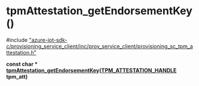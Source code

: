 # tpmAttestation_getEndorsementKey()

\#include ["azure-iot-sdk-c/provisioning_service_client/inc/prov_service_client/provisioning_sc_tpm_attestation.h"](../iot-c-ref-provisioning-sc-tpm-attestation-h.md)  

**const char * [tpmAttestation_getEndorsementKey](#provisioning__sc__tpm__attestation_8h_1aa08fe9876275814d401505da986e08d2)([TPM_ATTESTATION_HANDLE](#provisioning__sc__tpm__attestation_8h_1a2160dafed7601d6f7f4ce726b8378a3c) tpm_att)**

